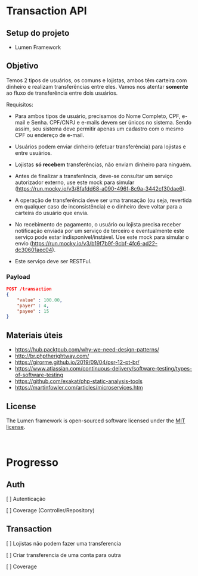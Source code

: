 # Transaction API

## Setup do projeto
- Lumen Framework

## Objetivo
Temos 2 tipos de usuários, os comuns e lojistas, ambos têm carteira com dinheiro e realizam transferências entre eles. Vamos nos atentar **somente** ao fluxo de transferência entre dois usuários.

Requisitos:
- Para ambos tipos de usuário, precisamos do Nome Completo, CPF, e-mail e Senha. CPF/CNPJ e e-mails devem ser únicos no sistema. Sendo assim, seu sistema deve permitir apenas um cadastro com o mesmo CPF ou endereço de e-mail.

- Usuários podem enviar dinheiro (efetuar transferência) para lojistas e entre usuários.

- Lojistas **só recebem** transferências, não enviam dinheiro para ninguém.

- Antes de finalizar a transferência, deve-se consultar um serviço autorizador externo, use este mock para simular (https://run.mocky.io/v3/8fafdd68-a090-496f-8c9a-3442cf30dae6).

- A operação de transferência deve ser uma transação (ou seja, revertida em qualquer caso de inconsistência) e o dinheiro deve voltar para a carteira do usuário que envia.

- No recebimento de pagamento, o usuário ou lojista precisa receber notificação enviada por um serviço de terceiro e eventualmente este serviço pode estar indisponível/instável. Use este mock para simular o envio (https://run.mocky.io/v3/b19f7b9f-9cbf-4fc6-ad22-dc30601aec04).

- Este serviço deve ser RESTFul.

### Payload
```json
POST /transaction
{
    "value" : 100.00,
    "payer" : 4,
    "payee" : 15
}
```

## Materiais úteis
- https://hub.packtpub.com/why-we-need-design-patterns/
- http://br.phptherightway.com/
- https://girorme.github.io/2019/09/04/psr-12-pt-br/
- https://www.atlassian.com/continuous-delivery/software-testing/types-of-software-testing
- https://github.com/exakat/php-static-analysis-tools
- https://martinfowler.com/articles/microservices.htm

## License
The Lumen framework is open-sourced software licensed under the [MIT license](https://opensource.org/licenses/MIT).


<br />

# Progresso
## Auth
[ ] Autenticação

[ ] Coverage (Controller/Repository)

## Transaction
[ ] Lojistas não podem fazer uma transferencia

[ ] Criar transferencia de uma conta para outra

[ ] Coverage